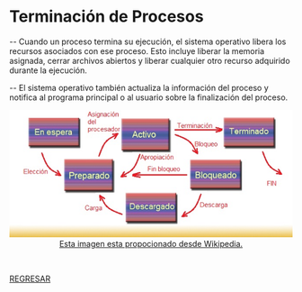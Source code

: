 # Terminación de Procesos

-- Cuando un proceso termina su ejecución, el sistema operativo libera los recursos asociados con ese proceso. Esto incluye liberar la memoria asignada, cerrar archivos abiertos y liberar cualquier otro recurso adquirido durante la ejecución.

-- El sistema operativo también actualiza la información del proceso y notifica al programa principal o al usuario sobre la finalización del proceso.

<p align="center">
  <a href="https://1984.lsi.us.es/wiki-ssoo/index.php/Estados_de_los_procesos">
  <img src="./imagenes/terminacion_de_procesos.jpg" alt="Esta imagen esta propocionado desde Wikipedia">
  <br>
Esta imagen esta propocionado desde Wikipedia.
</p>
<br>

[REGRESAR](../01_introduccion.md)